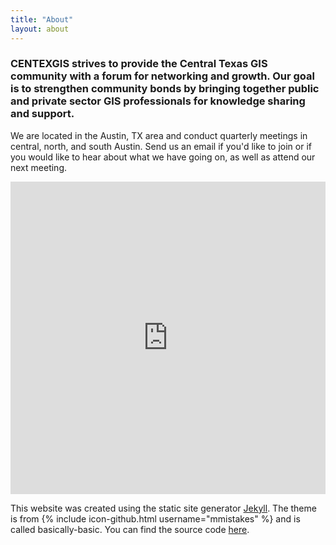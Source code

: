 ```yaml
---
title: "About"
layout: about
---
```


### CENTEXGIS strives to provide the Central Texas GIS community with a forum for networking and growth. Our goal is to strengthen community bonds by bringing together public and private sector GIS professionals for knowledge sharing and support.

We are located in the Austin, TX area and conduct quarterly meetings in central, north, and south Austin. Send us an email if you'd like to join or if you
would like to hear about what we have going on, as well as attend our next meeting.

<iframe src="https://centexgis.com/atx-map" width="100%" height="500" frameborder="0"></iframe>

<br>

This website was created using the static site generator [Jekyll](https://jekyllrb.com/). The theme is from {% include icon-github.html username="mmistakes" %} and is called basically-basic. You can find the source code [here](https://github.com/mmistakes/jekyll-theme-basically-basic).
